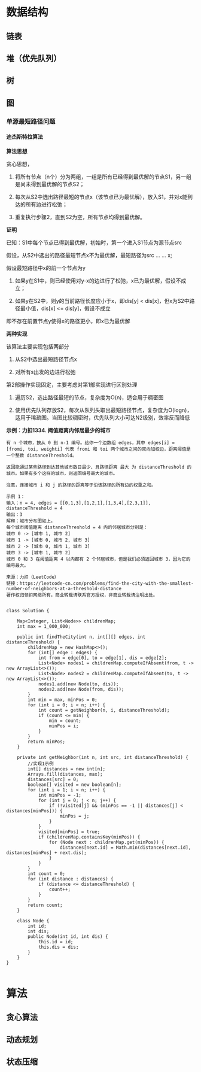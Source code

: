 # 数据结构

## 链表

## 堆（优先队列）

## 树

## 图

### 单源最短路径问题

#### 迪杰斯特拉算法

**算法思想**

贪心思想，

1. 将所有节点（n个）分为两组，一组是所有已经得到最优解的节点S1，另一组是尚未得到最优解的节点S2；

2. 每次从S2中选出路径最短的节点x（该节点已为最优解），放入S1，并对x能到达的所有边进行松弛；

3. 重复执行步骤2，直到S2为空，所有节点均得到最优解。

**证明**

已知：S1中每个节点已得到最优解，初始时，第一个进入S1节点为源节点src

假设，从S2中选出的路径最短节点x不为最优解，最短路径为src ... ... x;

假设最短路径中x的前一个节点为y

1. 如果y在S1中，则已经使用对y-x的边进行了松弛，x已为最优解，假设不成立；

2. 如果y在S2中，则y的当前路径长度应小于x，即dis[y] < dis[x]，但x为S2中路径最小值，dis[x] <= dis[y]，假设不成立

即不存在前置节点y使得x的路径更小，即x已为最优解

**两种实现**

该算法主要实现包括两部分

1. 从S2中选出最短路径节点x

2. 对所有s出发的边进行松弛

第2部操作实现固定，主要考虑对第1部实现进行区别处理

1. 遍历S2，选出路径最短的节点，复杂度为O(n)，适合用于稠密图

2. 使用优先队列存放S2，每次从队列头取出最短路径节点，复杂度为O(logn)，适用于稀疏图。当图比较稠密时，优先队列大小可达N2级别，效率反而降低

**示例：力扣1334. 阈值距离内邻居最少的城市**

```
有 n 个城市，按从 0 到 n-1 编号。给你一个边数组 edges，其中 edges[i] = [fromi, toi, weighti] 代表 fromi 和 toi 两个城市之间的双向加权边，距离阈值是一个整数 distanceThreshold。

返回能通过某些路径到达其他城市数目最少、且路径距离 最大 为 distanceThreshold 的城市。如果有多个这样的城市，则返回编号最大的城市。

注意，连接城市 i 和 j 的路径的距离等于沿该路径的所有边的权重之和。

示例 1：
输入：n = 4, edges = [[0,1,3],[1,2,1],[1,3,4],[2,3,1]], distanceThreshold = 4
输出：3
解释：城市分布图如上。
每个城市阈值距离 distanceThreshold = 4 内的邻居城市分别是：
城市 0 -> [城市 1, 城市 2] 
城市 1 -> [城市 0, 城市 2, 城市 3] 
城市 2 -> [城市 0, 城市 1, 城市 3] 
城市 3 -> [城市 1, 城市 2] 
城市 0 和 3 在阈值距离 4 以内都有 2 个邻居城市，但是我们必须返回城市 3，因为它的编号最大。

来源：力扣（LeetCode）
链接：https://leetcode-cn.com/problems/find-the-city-with-the-smallest-number-of-neighbors-at-a-threshold-distance
著作权归领扣网络所有。商业转载请联系官方授权，非商业转载请注明出处。


```

```
class Solution {

    Map<Integer, List<Node>> childrenMap;
    int max = 1_000_000;

    public int findTheCity(int n, int[][] edges, int distanceThreshold) {
        childrenMap = new HashMap<>();
        for (int[] edge : edges) {
            int from = edge[0], to = edge[1], dis = edge[2];
            List<Node> nodes1 = childrenMap.computeIfAbsent(from, t -> new ArrayList<>());
            List<Node> nodes2 = childrenMap.computeIfAbsent(to, t -> new ArrayList<>());
            nodes1.add(new Node(to, dis));
            nodes2.add(new Node(from, dis));
        }
        int min = max, minPos = 0;
        for (int i = 0; i < n; i++) {
            int count = getNeighbor(n, i, distanceThreshold);
            if (count <= min) {
                min = count;
                minPos = i;
            }
        }
        return minPos;
    }

    private int getNeighbor(int n, int src, int distanceThreshold) {
        //实现1示例
        int[] distances = new int[n];
        Arrays.fill(distances, max);
        distances[src] = 0;
        boolean[] visited = new boolean[n];
        for (int i = 1; i < n; i++) {
            int minPos = -1;
            for (int j = 0; j < n; j++) {
                if (!visited[j] && (minPos == -1 || distances[j] < distances[minPos])) {
                    minPos = j;
                }
            }
            visited[minPos] = true;
            if (childrenMap.containsKey(minPos)) {
                for (Node next : childrenMap.get(minPos)) {
                    distances[next.id] = Math.min(distances[next.id], distances[minPos] + next.dis);
                }
            }
        }
        int count = 0;
        for (int distance : distances) {
            if (distance <= distanceThreshold) {
                count++;
            }
        }
        return count;
    }

    class Node {
        int id;
        int dis;
        public Node(int id, int dis) {
            this.id = id;
            this.dis = dis;
        }
    }
}
```

```

```



# 算法

## 贪心算法

## 动态规划

## 状态压缩
